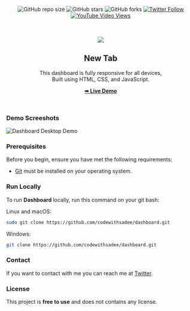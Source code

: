 <div align="center">
  
  ![GitHub repo size](https://img.shields.io/github/repo-size/codewithsadee/dashboard)
  ![GitHub stars](https://img.shields.io/github/stars/codewithsadee/dashboard?style=social)
  ![GitHub forks](https://img.shields.io/github/forks/codewithsadee/dashboard?style=social)
[![Twitter Follow](https://img.shields.io/twitter/follow/codewithsadee_?style=social)](https://twitter.com/intent/follow?screen_name=codewithsadee_)
  [![YouTube Video Views](https://img.shields.io/youtube/views/ECC-7Ogn_rw?style=social)](https://youtu.be/ECC-7Ogn_rw)

  <br />
  <br />
  
  <img src="./readme-images/project-logo.png" />

  <h2 align="center">New Tab</h2>

  This dashboard is fully responsive for all devices, <br/> Built using HTML, CSS, and JavaScript.

  <a href="https://codewithsadee.github.io/dashboard/"><strong>➥ Live Demo</strong></a>

</div>

<br />

### Demo Screeshots

![Dashboard Desktop Demo](./readme-images/desktop.png "Desktop Demo")

### Prerequisites

Before you begin, ensure you have met the following requirements:

* [Git](https://git-scm.com/downloads "Download Git") must be installed on your operating system.

### Run Locally

To run **Dashboard** locally, run this command on your git bash:

Linux and macOS:

```bash
sudo git clone https://github.com/codewithsadee/dashboard.git
```

Windows:

```bash
git clone https://github.com/codewithsadee/dashboard.git
```

### Contact

If you want to contact with me you can reach me at [Twitter](https://www.twitter.com/codewithsadee).

### License

This project is **free to use** and does not contains any license.
